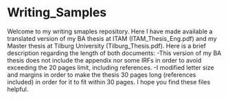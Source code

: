 # Writing_Samples

Welcome to my writing smaples repository. Here I have made available a translated version of my BA thesis at ITAM (ITAM_Thesis_Eng.pdf) and my Master thesis at Tilburg University (Tilburg_Thesis.pdf). Here is a brief description regarding the length of both documents:
-This version of my BA thesis does not include the appendix nor some IRFs in order to avoid exceeding the 20 pages limit, including references.
-I modified letter size and margins in order to make the thesis 30 pages long (references included) in order for it to fit within 30 pages.
I hope you find these files helpful.

